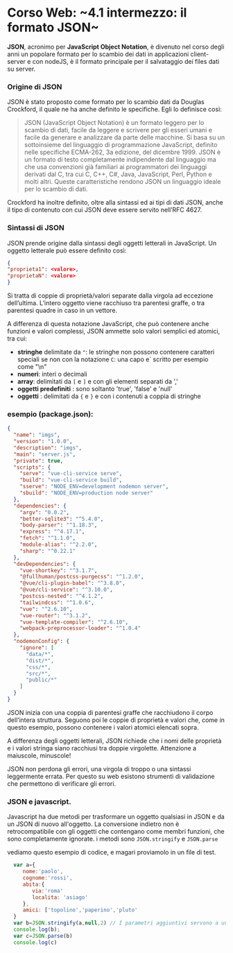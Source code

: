 # Corso Web: ~4.1 intermezzo: il formato JSON~ 


**JSON**, acronimo per **JavaScript Object Notation**, è divenuto nel corso degli anni un popolare formato per lo scambio dei dati in applicazioni client-server e con nodeJS, è il formato principale per il salvataggio dei files dati su server.


### Origine di JSON

JSON è stato proposto come formato per lo scambio dati da Douglas Crockford, il quale ne ha anche definito le specifiche. Egli lo definisce così:

> JSON (JavaScript Object Notation) è un formato leggero per lo scambio di dati, facile da leggere e scrivere per gli esseri umani e facile da generare e analizzare da parte delle macchine. Si basa su un sottoinsieme del linguaggio di programmazione JavaScript, definito nelle specifiche ECMA-262, 3a edizione, del dicembre 1999. JSON è un formato di testo completamente indipendente dal linguaggio ma che usa convenzioni già familiari ai programmatori dei linguaggi derivati dal C, tra cui C, C++, C#, Java, JavaScript, Perl, Python e molti altri. Queste caratteristiche rendono JSON un linguaggio ideale per lo scambio di dati.

Crockford ha inoltre definito, oltre alla sintassi ed ai tipi di dati JSON, anche il tipo di contenuto con cui JSON deve essere servito nell’RFC 4627.

### Sintassi di JSON
JSON prende origine dalla sintassi degli oggetti letterali in JavaScript. Un oggetto letterale può essere definito così:
```json
{
"proprieta1": <valore>,
"proprietaN": <valore>
}
```
Si tratta di coppie di proprietà/valori separate dalla virgola ad eccezione dell’ultima. L’intero oggetto viene racchiuso tra parentesi graffe, o tra parentesi quadre in caso in un vettore.

A differenza di questa notazione JavaScript, che può contenere anche funzioni e valori complessi, JSON ammette solo valori semplici ed atomici, tra cui:

- **stringhe** delimitate da `"`: le stringhe non possono contenere caratteri speciali se non con la notazione `C`: una capo e` scritto per esempio come "\n" 
- **numeri**: interi o decimali
- **array**: delimitati da `[` e `]` e con gli elementi separati da ','
- **oggetti predefiniti** : sono soltanto 'true', 'false' e 'null'
- **oggetti** : delimitati da `{` e `}` e con i contenuti a coppia di stringhe

### esempio (package.json): 

```json
{
  "name": "imgs",
  "version": "1.0.0",
  "description": "imgs",
  "main": "server.js",
  "private": true,
  "scripts": {
    "serve": "vue-cli-service serve",
    "build": "vue-cli-service build",
    "sserve": "NODE_ENV=development nodemon server",
    "sbuild": "NODE_ENV=production node server"
  },
  "dependencies": {
    "argv": "0.0.2",
    "better-sqlite3": "^5.4.0",
    "body-parser": "^1.18.3",
    "express": "^4.17.1",
    "fetch": "^1.1.0",
    "module-alias": "^2.2.0",
    "sharp": "^0.22.1"
  },
  "devDependencies": {
    "vue-shortkey": "^3.1.7",
    "@fullhuman/postcss-purgecss": "^1.2.0",
    "@vue/cli-plugin-babel": "^3.8.0",
    "@vue/cli-service": "^3.10.0",
    "postcss-nested": "^4.1.2",
    "tailwindcss": "^1.0.6",
    "vue": "^2.6.10",
    "vue-router": "^3.1.2",
    "vue-template-compiler": "^2.6.10",
    "webpack-preprocessor-loader": "^1.0.4"
  },
  "nodemonConfig": {
    "ignore": [
      "data/*",
      "dist/*",
      "css/*",
      "src/*",
      "public/*"
    ]
  }
}
```

JSON inizia con una coppia di parentesi graffe che racchiudono il corpo dell’intera struttura. Seguono poi le coppie di proprietà e valori che, come in questo esempio, possono contenere i valori atomici elencati sopra. 

A differenza degli oggetti letterali, JSON richiede che i nomi delle proprietà e i valori stringa siano racchiusi tra doppie virgolette. Attenzione a maiuscole, minuscole!

JSON non perdona gli errori, una virgola di troppo o una sintassi leggermente errata. Per questo su web esistono strumenti di validazione che permettono di verificare gli errori.

### JSON e javascript. 

Javascript ha due metodi per trasformare un oggetto qualsiasi in JSON e da un JSON di nuovo all'oggetto. La conversione indietro non è retrocompatibile con gli oggetti che contengano come membri funzioni, che sono completamente ignorate. i metodi sono `JSON.stringify` e `JSON.parse`

vediamo questo esempio di codice, e magari proviamolo in un file di test.

```js
  var a={
     nome:'paolo',
     cognome:'rossi',
     abita:{
        via:'roma'
        localita: 'asiago'
     },
     amici: ['topolino','paperino','pluto'
  }
  var b=JSON.stringify(a,null,2) // I parametri aggiuntivi servono a una formattazione 'bella'
  console.log(b);
  var c=JSON.parse(b)
  console.log(c)
```

 





 